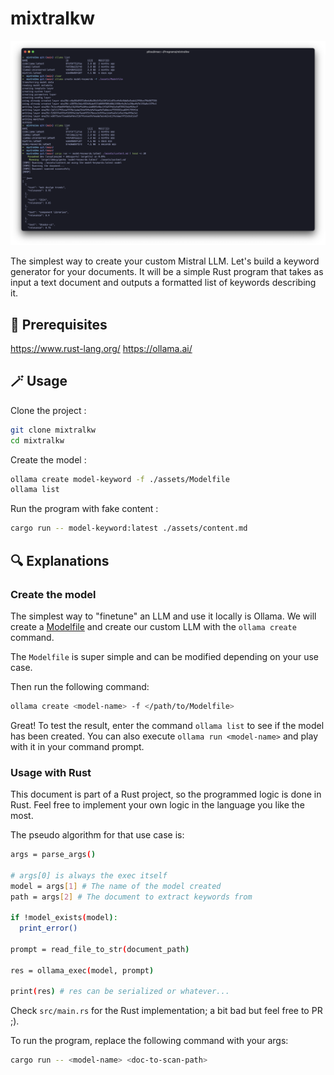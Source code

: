# mixtralkw

![tabarnouche](./assets/ilIiLIIillL.png)

The simplest way to create your custom Mistral LLM. Let's build a keyword generator for your documents. It will be a simple Rust program that takes as input a text document and outputs a formatted list of keywords describing it.

## 🔗 Prerequisites

https://www.rust-lang.org/
https://ollama.ai/

## 🪄 Usage

Clone the project :

```bash
git clone mixtralkw
cd mixtralkw
```

Create the model :

```bash
ollama create model-keyword -f ./assets/Modelfile
ollama list
```

Run the program with fake content :

```bash
cargo run -- model-keyword:latest ./assets/content.md
```

## 🔍 Explanations

### Create the model

The simplest way to "finetune" an LLM and use it locally is Ollama. We will create a [Modelfile](https://github.com/ollama/ollama/blob/main/docs/modelfile.md) and create our custom LLM with the `ollama create` command.

The `Modelfile` is super simple and can be modified depending on your use case.

Then run the following command:

```bash
ollama create <model-name> -f </path/to/Modelfile>
```

Great! To test the result, enter the command `ollama list` to see if the model has been created. You can also execute `ollama run <model-name>` and play with it in your command prompt.

### Usage with Rust

This document is part of a Rust project, so the programmed logic is done in Rust. Feel free to implement your own logic in the language you like the most.

The pseudo algorithm for that use case is:

```bash
args = parse_args()

# args[0] is always the exec itself
model = args[1] # The name of the model created
path = args[2] # The document to extract keywords from

if !model_exists(model):
  print_error()

prompt = read_file_to_str(document_path)

res = ollama_exec(model, prompt)

print(res) # res can be serialized or whatever...
```

Check `src/main.rs` for the Rust implementation; a bit bad but feel free to PR ;).

To run the program, replace the following command with your args:

```bash
cargo run -- <model-name> <doc-to-scan-path>
```

